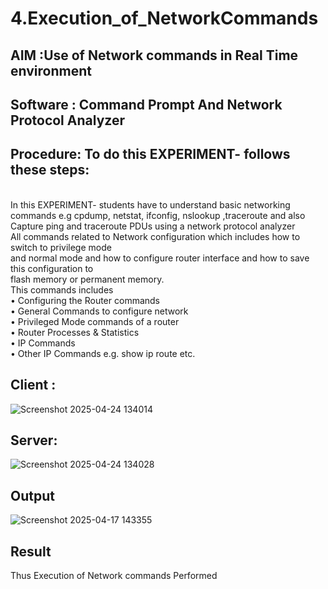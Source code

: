# 4.Execution_of_NetworkCommands
## AIM :Use of Network commands in Real Time environment
## Software : Command Prompt And Network Protocol Analyzer
## Procedure: To do this EXPERIMENT- follows these steps:
<BR>
In this EXPERIMENT- students have to understand basic networking commands e.g cpdump, netstat, ifconfig, nslookup ,traceroute and also Capture ping and traceroute PDUs using a network protocol analyzer 
<BR>
All commands related to Network configuration which includes how to switch to privilege mode
<BR>
and normal mode and how to configure router interface and how to save this configuration to
<BR>
flash memory or permanent memory.
<BR>
This commands includes
<BR>
• Configuring the Router commands
<BR>
• General Commands to configure network
<BR>
• Privileged Mode commands of a router 
<BR>
• Router Processes & Statistics
<BR>
• IP Commands
<BR>
• Other IP Commands e.g. show ip route etc.
<BR>

## Client :

![Screenshot 2025-04-24 134014](https://github.com/user-attachments/assets/801d5fa2-80ee-4cd1-ae93-50a8342c4fd6)

  ## Server:
  
 ![Screenshot 2025-04-24 134028](https://github.com/user-attachments/assets/dc083939-6fc3-4771-b493-e4bd129dc351)


## Output
![Screenshot 2025-04-17 143355](https://github.com/user-attachments/assets/36d6321d-1b69-43f2-a9b4-92b855a20f6f)

## Result

Thus Execution of Network commands Performed 
